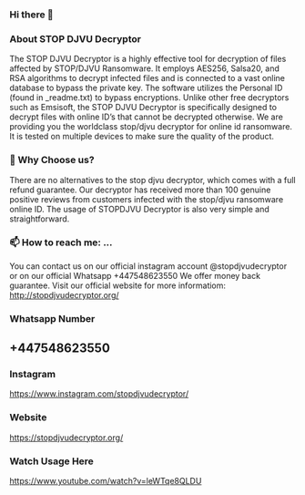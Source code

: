 ### Hi there 👋
### About STOP DJVU Decryptor
The STOP DJVU Decryptor is a highly effective tool for decryption of files affected by STOP/DJVU Ransomware. It employs AES256, Salsa20, and RSA algorithms to decrypt infected files and is connected to a vast online database to bypass the private key. The software utilizes the Personal ID (found in _readme.txt) to bypass encryptions. Unlike other free decryptors such as Emsisoft, the STOP DJVU Decryptor is specifically designed to decrypt files with online ID’s that cannot be decrypted otherwise.
We are providing you the worldclass stop/djvu decryptor for online id ransomware. It is tested on multiple devices to make sure the quality of the product.
### 💬 Why Choose us?
There are no alternatives to the stop djvu decryptor, which comes with a full refund guarantee. Our decryptor has received more than 100 genuine positive reviews from customers infected with the stop/djvu ransomware online ID. The usage of STOPDJVU Decryptor is also very simple and straightforward.

### 📫 How to reach me: ...
You can contact us on our official instagram account @stopdjvudecryptor or on our official Whatsapp +447548623550
We offer money back guarantee.
Visit our official website for more informatiom: http://stopdjvudecryptor.org/

### Whatsapp Number
## +447548623550

### Instagram
https://www.instagram.com/stopdjvudecryptor/

### Website
https://stopdjvudecryptor.org/

### Watch Usage Here
https://www.youtube.com/watch?v=leWTqe8QLDU
